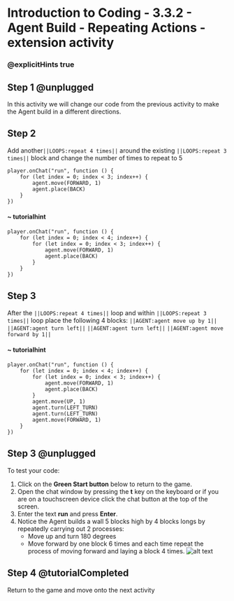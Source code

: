 # Introduction to Coding - 3.3.2 - Agent Build - Repeating Actions - extension activity

### @explicitHints true

## Step 1 @unplugged
In this activity we will change our code from the previous activity to make the Agent build in a different directions.

## Step 2
Add another``||LOOPS:repeat 4 times||`` around the existing ``||LOOPS:repeat 3 times||`` block and change the number of times to repeat to 5


```template
player.onChat("run", function () {
    for (let index = 0; index < 3; index++) {
        agent.move(FORWARD, 1)
        agent.place(BACK)
    }
})
```
#### ~ tutorialhint
```blocks
player.onChat("run", function () {
    for (let index = 0; index < 4; index++) {
        for (let index = 0; index < 3; index++) {
            agent.move(FORWARD, 1)
            agent.place(BACK)
        }
    }
})
```

## Step 3
After the ``||LOOPS:repeat 4 times||`` loop and within ``||LOOPS:repeat 3 times||`` loop place the following 4 blocks:
 ``||AGENT:agent move up by 1||``
 ``||AGENT:agent turn left||``
 ``||AGENT:agent turn left||``
``||AGENT:agent move forward by 1||``

#### ~ tutorialhint
```blocks
player.onChat("run", function () {
    for (let index = 0; index < 4; index++) {
        for (let index = 0; index < 3; index++) {
            agent.move(FORWARD, 1)
            agent.place(BACK)
        }
        agent.move(UP, 1)
        agent.turn(LEFT_TURN)
        agent.turn(LEFT_TURN)
        agent.move(FORWARD, 1)
    }
})
```

## Step 3 @unplugged
To test your code:
1. Click on the **Green Start button** below to return to the game.
2. Open the chat window by pressing the **t** key on the keyboard or if you are on a touchscreen device click the chat button at the top of the screen.
3. Enter the text **run** and press **Enter**.
4. Notice the Agent builds a wall 5 blocks high by 4 blocks longs by repeatedly carrying out 2 processes:
	- Move up and turn 180 degrees
	- Move forward by one block 6 times and each time repeat the process of moving forward and laying a block 4 times.
![alt text](https://introductionv3.codingcredentials.com/Lesson4/4.3.2/images/2.jpg?raw=true "Run")

## Step 4 @tutorialCompleted
Return to the game and move onto the next activity
